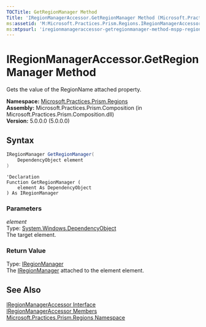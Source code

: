 ```yaml
---
TOCTitle: GetRegionManager Method
Title: 'IRegionManagerAccessor.GetRegionManager Method (Microsoft.Practices.Prism.Regions)'
ms:assetid: 'M:Microsoft.Practices.Prism.Regions.IRegionManagerAccessor.GetRegionManager(System.Windows.DependencyObject)'
ms:mtpsurl: 'iregionmanageraccessor-getregionmanager-method-mspp-regions.md'
---
```


# IRegionManagerAccessor.GetRegionManager Method

Gets the value of the RegionName attached property.

**Namespace:** [Microsoft.Practices.Prism.Regions](/patterns-practices/reference/mspp-regions-namespace)  
**Assembly:** Microsoft.Practices.Prism.Composition (in Microsoft.Practices.Prism.Composition.dll)  
**Version:** 5.0.0.0 (5.0.0.0)

## Syntax

```C#
IRegionManager GetRegionManager(
	DependencyObject element
)
```

```VB
'Declaration
Function GetRegionManager ( 
	element As DependencyObject
) As IRegionManager
```

### Parameters

*element*  
Type: [System.Windows.DependencyObject](http://msdn.microsoft.com/en-us/library/ms589309)  
The target element.

### Return Value  
Type: [IRegionManager](/patterns-practices/reference/iregionmanager-interface-mspp-regions)  
The [IRegionManager](/patterns-practices/reference/iregionmanager-interface-mspp-regions) attached to the element element.

## See Also

[IRegionManagerAccessor Interface](/patterns-practices/reference/iregionmanageraccessor-interface-mspp-regions)  
[IRegionManagerAccessor Members](/patterns-practices/reference/iregionmanageraccessor-members-mspp-regions)  
[Microsoft.Practices.Prism.Regions Namespace](/patterns-practices/reference/mspp-regions-namespace)  